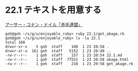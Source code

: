 # 22.1 テキストを用意する

[アーサー・コナン・ドイル「赤毛連盟」](https://www.aozora.gr.jp/cards/000009/files/8_31220.html)

```
goh@goh ~/s/g/u/enjoyable_ruby> ruby 22.1/get_akage.rb
goh@goh ~/s/g/u/enjoyable_ruby> ls -la 22.1
total 168
drwxr-xr-x    5 goh  staff    160  1 23 20:58 .
drwxr-xr-x  161 goh  staff   5152  1 23 20:49 ..
-rw-r--r--    1 goh  staff    157  1 23 20:54 22.1.md
-rw-r--r--    1 goh  staff  77551  1 23 20:58 akage.html
-rw-r--r--    1 goh  staff    218  1 23 20:58 get_akage.rb
```

